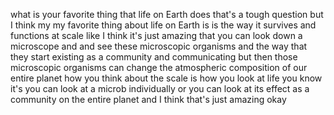 what is your favorite thing that life on Earth does that's a tough question but I think my my favorite thing about life on Earth is is the way it survives and functions at scale like I think it's just amazing that you can look down a microscope and and see these microscopic organisms and the way that they start existing as a community and communicating but then those microscopic organisms can change the atmospheric composition of our entire planet how you think about the scale is how you look at life you know it's you can look at a microb individually or you can look at its effect as a community on the entire planet and I think that's just amazing okay